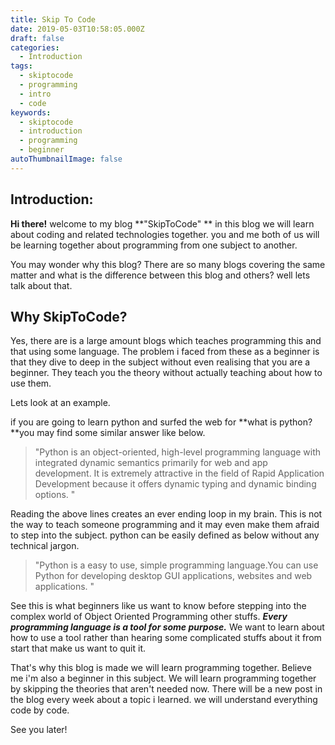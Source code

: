 ```yaml
---
title: Skip To Code
date: 2019-05-03T10:58:05.000Z
draft: false
categories:
  - Introduction
tags:
  - skiptocode
  - programming
  - intro
  - code
keywords:
  - skiptocode
  - introduction
  - programming
  - beginner
autoThumbnailImage: false
---
```

## Introduction:

**Hi there!** welcome to my blog **"SkipToCode" ** in this blog we will learn about coding and related technologies together. you and me both of us will be learning together about programming from one subject to another.

You may wonder why this blog? There are so many blogs covering the same matter and what is the difference between this blog and others? well lets talk about that.

## Why SkipToCode?

Yes, there are is a large amount blogs which teaches programming this and that using some language. The problem i faced from these as a beginner is that they dive to deep in the subject without even realising that you are a beginner. They teach you the theory without actually teaching about how to use them.

Lets look at an example.

 if you are going to learn python and surfed the web for **what is python? **you may find some similar answer like below.

> "Python is an object-oriented, high-level programming language with integrated dynamic semantics primarily for web and app development. It is extremely attractive in the field of Rapid Application Development because it offers dynamic typing and dynamic binding options. " 

Reading the above lines creates an ever ending loop in my brain. This is not the way to teach someone programming and it may even make them afraid to step into the subject. python can be easily defined as below without any technical jargon.

> "Python is a easy to use, simple programming language.You can use Python for developing desktop GUI applications, websites and web applications. "

See this is what beginners like us want to know before stepping into the complex world of Object Oriented Programming other stuffs. _**Every programming language is a tool for some purpose.**_ We want to learn about how to use a tool rather than hearing some complicated stuffs about it from start that make us want to quit it.

That's why this blog is made we will learn programming together. Believe me i'm also a beginner in this subject. We will learn programming together by skipping the theories that aren't needed now. There will be a new post in the blog every week about a topic i learned. we will understand everything code by code.

See you later!
